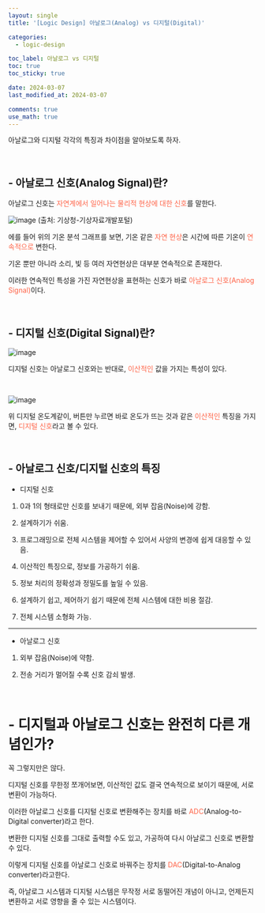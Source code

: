 ```yaml
---
layout: single
title: '[Logic Design] 아날로그(Analog) vs 디지털(Digital)'

categories:
  - logic-design

toc_label: 아날로그 vs 디지털
toc: true
toc_sticky: true

date: 2024-03-07
last_modified_at: 2024-03-07

comments: true
use_math: true
---
```


아날로그와 디지털 각각의 특징과 차이점을 알아보도록 하자.

<br>

## - 아날로그 신호(Analog Signal)란?

아날로그 신호는 <font color='tomato'>자연계에서 일어나는 물리적 현상에 대한 신호</font>를 말한다.  

![image](https://github.com/lgwqwer/lgwqwer.github.io/assets/129755540/11835842-bfba-4843-96c6-a72dcf24c7ce)
(출처: 기상청-기상자료개발포털)  

에를 들어 위의 기온 분석 그래프를 보면, 기온 같은 <font color='tomato'>자연 현상</font>은 시간에 따른 기온이 <font color='tomato'>연속적으로</font> 변한다.

기온 뿐만 아니라 소리, 빛 등 여러 자연현상은 대부분 연속적으로 존재한다.  

이러한 연속적인 특성을 가진 자연현상을 표현하는 신호가 바로 <font color='tomato'>아날로그 신호(Analog Signal)</font>이다.

<br>

## - 디지털 신호(Digital Signal)란?

![image](https://github.com/lgwqwer/lgwqwer.github.io/assets/129755540/20f4359a-713c-473b-9cac-aaf59dd26e4f)

디지털 신호는 아날로그 신호와는 반대로, <font color='tomato'>이산적인</font> 값을 가지는 특성이 있다.  

<br>

![image](https://github.com/lgwqwer/lgwqwer.github.io/assets/129755540/6f0dfcad-c88b-46d8-bf0b-1b98bb201fdb)

위 디지털 온도계같이, 버튼만 누르면 바로 온도가 뜨는 것과 같은 <font color='tomato'>이산적인</font> 특징을 가지면, <font color='tomato'>디지털 신호</font>라고 볼 수 있다.


<br>

## - 아날로그 신호/디지털 신호의 특징

- 디지털 신호

1. 0과 1의 형태로만 신호를 보내기 때문에, 외부 잡음(Noise)에 강함.

2. 설계하기가 쉬움.

3. 프로그래밍으로 전체 시스템을 제어할 수 있어서 사양의 변경에 쉽게 대응할 수 있음.

4. 이산적인 특징으로, 정보를 가공하기 쉬움.

5. 정보 처리의 정확성과 정밀도를 높일 수 있음.

6. 설계하기 쉽고, 제어하기 쉽기 때문에 전체 시스템에 대한 비용 절감.

7. 전체 시스템 소형화 가능.  

<hr>

- 아날로그 신호

1. 외부 잡음(Noise)에 약함.

2. 전송 거리가 멀어질 수록 신호 감쇠 발생.

<br>

# - 디지털과 아날로그 신호는 완전히 다른 개념인가?

꼭 그렇지만은 않다.  

디지털 신호를 무한정 쪼개어보면, 이산적인 값도 결국 연속적으로 보이기 때문에, 서로 변환이 가능하다.  

이러한 아날로그 신호를 디지털 신호로 변환해주는 장치를 바로 <font color='tomato'>ADC</font>(Analog-to-Digital converter)라고 한다.  

변환한 디지털 신호를 그대로 출력할 수도 있고, 가공하여 다시 아날로그 신호로 변환할 수 있다.  

이렇게 디지털 신호를 아날로그 신호로 바꿔주는 장치를 <font color='tomato'>DAC</font>(Digital-to-Analog converter)라고한다.  

즉, 아날로그 시스템과 디지털 시스템은 무작정 서로 동떨어진 개념이 아니고, 언제든지 변환하고 서로 영향을 줄 수 있는 시스템이다.

